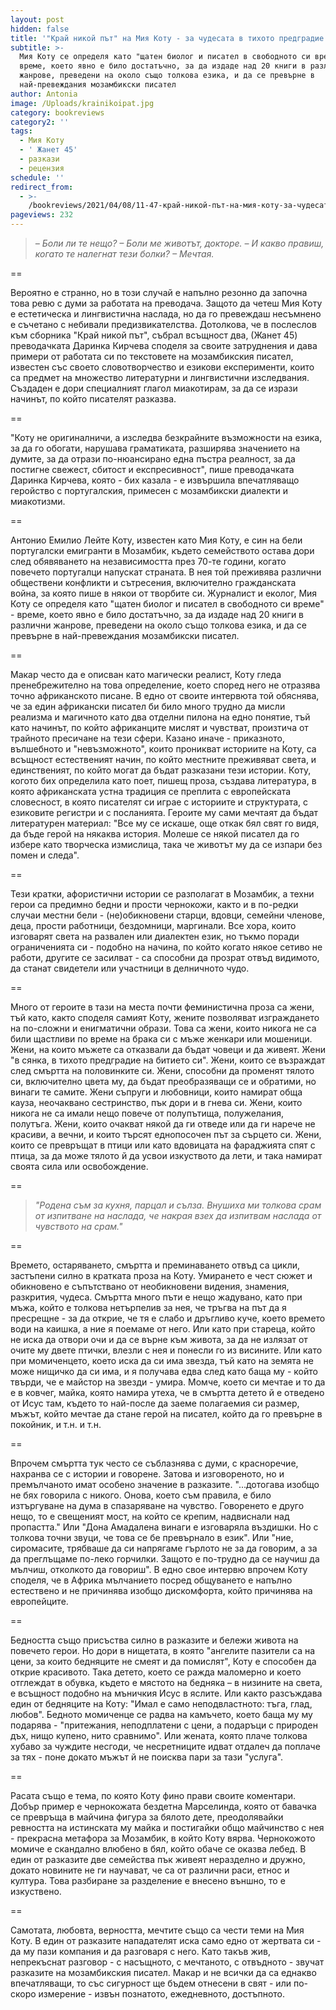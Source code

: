 ```yaml
---
layout: post
hidden: false
title: '"Край никой път" на Мия Коту - за чудесата в тихото предградие на битието'
subtitle: >-
  Мия Коту се определя като "щатен биолог и писател в свободното си време" -
  време, което явно е било достатъчно, за да издаде над 20 книги в различни
  жанрове, преведени на около също толкова езика, и да се превърне в
  най-превеждания мозамбикски писател
author: Antonia
image: /Uploads/krainikoipat.jpg
category: bookreviews
category2: ''
tags:
  - Мия Коту
  - ' Жанет 45'
  - разкази
  - рецензия
schedule: ''
redirect_from:
  - >-
    /bookreviews/2021/04/08/11-47-край-никой-път-на-мия-коту-за-чудесата-в-тихото-предградие-на-битието
pageviews: 232
---
```

> *– Боли ли те нещо?
> – Боли ме животът, докторе.
> – И какво правиш, когато те налегнат тези болки?
> – Мечтая.*

\==

Вероятно е странно, но в този случай е напълно резонно да започна това ревю с думи за работата на преводача. Защото да четеш Мия Коту е естетическа и лингвистична наслада, но да го превеждаш несъмнено е съчетано с небивали предизвикателства. Дотолкова, че в послеслов към сборника "Край никой път", събрал всъщност два, (Жанет 45) преводачката Даринка Кирчева споделя за своите затруднения и дава примери от работата си по текстовете на мозамбикския писател, известен със своето словотворчество и езикови експерименти, които са предмет на множество литературни и лингвистични изследвания. Създаден е дори специалният глагол миакотирам, за да се изрази начинът, по който писателят разказва.

\==

"Коту не оригиналничи, а изследва безкрайните възможности на езика, за да го обогати, нарушава граматиката, разширява значението на думите, за да отрази по-нюансирано една пъстра реалност, за да постигне свежест, сбитост и експресивност", пише преводачката Даринка Кирчева, която - бих казала - е извършила впечатляващо геройство с португалския, примесен с мозамбикски диалекти и миакотизми.

\==

Антонио Емилио Лейте Коту, известен като Мия Коту, е син на бели португалски емигранти в Мозамбик, където семейството остава дори след обявяването на независимостта през 70-те години, когато повечето португалци напускат страната. В нея той преживява различни обществени конфликти и сътресения, включително гражданската война, за която пише в някои от творбите си. Журналист и еколог, Мия Коту се определя като "щатен биолог и писател в свободното си време" - време, което явно е било достатъчно, за да издаде над 20 книги в различни жанрове, преведени на около също толкова езика, и да се превърне в най-превеждания мозамбикски писател.

\==

Макар често да е описван като магически реалист, Коту гледа пренебрежително на това определение, което според него не отразява точно африканското писане. В едно от своите интервюта той обяснява, че за един африкански писател би било много трудно да мисли реализма и магичното като два отделни пилона на едно понятие, тъй като начинът, по който африканците мислят и чувстват, произтича от трайното пресичане на тези сфери. Казано иначе - приказното, вълшебното и "невъзможното", които проникват историите на Коту, са всъщност естественият начин, по който местните преживяват света, и единственият, по който могат да бъдат разказани тези истории. Коту, когото бих определила като поет, пишещ проза, създава литература, в която африканската устна традиция се преплита с европейската словесност, в която писателят си играе с историите и структурата, с езиковите регистри и с посланията. Героите му сами мечтаят да бъдат литературен материал: "Все му се искаше, още откак бял свят го видя, да бъде герой на някаква история. Молеше се някой писател да го избере като творческа измислица, така че животът му да се изпари без помен и следа".

\==

Тези кратки, афористични истории се разполагат в Мозамбик, а техни герои са предимно бедни и прости чернокожи, както и в по-редки случаи местни бели - (не)обикновени старци, вдовци, семейни членове, деца, прости работници, бездомници, маргинали. Все хора, които изговарят света на развален или диалектен език, но тъкмо поради ограниченията си - подобно на начина, по който когато някое сетиво не работи, другите се засилват - са способни да прозрат отвъд видимото, да станат свидетели или участници в делничното чудо. 

\==

Много от героите в тази на места почти феминистична проза са жени, тъй като, както споделя самият Коту, жените позволяват изграждането на по-сложни и енигматични образи. Това са жени, които никога не са били щастливи по време на брака си с мъже женкари или мошеници. Жени, на които мъжете са отказвали да бъдат човеци и да живеят. Жени "в сянка, в тихото предградие на битието си". Жени, които се възраждат след смъртта на половинките си. Жени, способни да променят тялото си, включително цвета му, да бъдат преобразяващи се и обратими, но винаги те самите. Жени съпруги и любовници, които намират обща кауза, неочаквано сестринство, пък дори и в гнева си. Жени, които никога не са имали нещо повече от полупътища, полужелания, полутъга. Жени, които очакват някой да ги отведе или да ги нарече не красиви, а вечни, и които търсят еднопосочен път за сърцето си. Жени, които се превръщат в птици или като вдовицата на фараджията спят с птица, за да може тялото й да усвои изкуството да лети, и така намират своята сила или освобождение.   

\==

> *"Родена съм за кухня, парцал и сълза. Внушиха ми толкова срам от изпитване на наслада, че
> накрая взех да изпитвам наслада от чувството на срам."*

\==

Времето, остаряването, смъртта и преминаването отвъд са цикли, застъпени силно в кратката проза на Коту. Умирането е чест сюжет и обикновено е съпътствано от необикновени видения, знамения, разкрития, чудеса. Смъртта много пъти е нещо жадувано, като при мъжа, който е толкова нетърпелив за нея, че тръгва на път да я пресрещне - за да открие, че тя е слабо и дръгливо куче, което времето води на каишка, а ние я поемаме от него. Или като при стареца, който не иска да отвори очи и да се върне към живота, за да не излязат от очите му двете птички, влезли с нея и понесли го из висините. Или като при момиченцето, което иска да си има звезда, тъй като на земята не може нищичко да си има, и я получава едва след като баща му - който твърди, че е майстор на звезди - умира. Момче, което си мечтае и то да е в ковчег, майка, която намира утеха, че в смъртта детето й е отведено от Исус там, където то най-после да заеме полагаемия си размер, мъжът, който мечтае да стане герой на писател, който да го превърне в покойник, и т.н. и т.н. 

\==

Впрочем смъртта тук често се съблазнява с думи, с красноречие, нахранва се с истории и говорене. Затова и изговореното, но и премълчаното имат особено значение в разказите. "...дотогава изобщо не бях говорила с никого. Онова, което съм правила, е било изтъргуване на дума в спазаряване на чувство. Говоренето е друго нещо, то е свещеният мост, на който се крепим, надвиснали над пропастта." Или "Дона Амадалена винаги е изговаряла въздишки. Но с толкова точни звуци, че това се бе превърнало в език". Или "ние, сиромасите, трябваше да си напрягаме гърлото не за да говорим, а за да преглъщаме по-леко горчилки. Защото е по-трудно да се научиш да мълчиш, отколкото да говориш". В едно свое интервю впрочем Коту споделя, че в Африка мълчанието посред общуването е напълно естествено и не причинява изобщо дискомфорта, който причинява на европейците. 

\==

Бедността също присъства силно в разказите и бележи живота на повечето герои. Но дори в нищетата, в която "ангелите пазители са на цени, за които бедняците не смеят и да помислят", Коту е способен да открие красивото. Така детето, което се ражда маломерно и което отглеждат в обувка, където е мястото на бедняка – в низините на света, е всъщност подобно на мъничкия Исус в яслите. Или както разсъждава един от бедняците на Коту: "Имал е само неподвластното: тъга, глад, любов". Бедното момиченце се радва на камъчето, което баща му му подарява - "притежания, неподплатени с цени, а подаръци с природен дъх, нищо купено, нито сравнимо". Или жената, която плаче толкова хубаво за чуждите несгоди, че несретниците идват отдалеч да поплаче за тях - поне докато мъжът й не поисква пари за тази "услуга".  

\==

Расата също е тема, по която Коту фино прави своите коментари. Добър пример е чернокожата бездетна Марселинда, която от бавачка се превръща в майчина фигура за бялото дете, преодолявайки ревността на истинската му майка и постигайки общо майчинство с нея - прекрасна метафора за Мозамбик, в който Коту вярва. Чернокожото момиче е скандално влюбено в бял, който обаче се оказва лебед. В един от разказите две семейства пък живеят неразделно и дружно, докато новините не ги научават, че са от различни раси, етнос и култура. Това разбиране за разделение е внесено външно, то е изкуствено. 

\==

Самотата, любовта, верността, мечтите също са чести теми на Мия Коту. В един от разказите нападателят иска само едно от жертвата си - да му пази компания и да разговаря с него. Като такъв жив, непрекъснат разговор - с насъщното, с мечтаното, с отвъдното - звучат разказите на мозамбикския писател. Макар и не всички да са еднакво впечатляващи, то със сигурност ще бъдем отнесени в свят - или по-скоро измерение - извън познатото, ежедневното, достъпното.